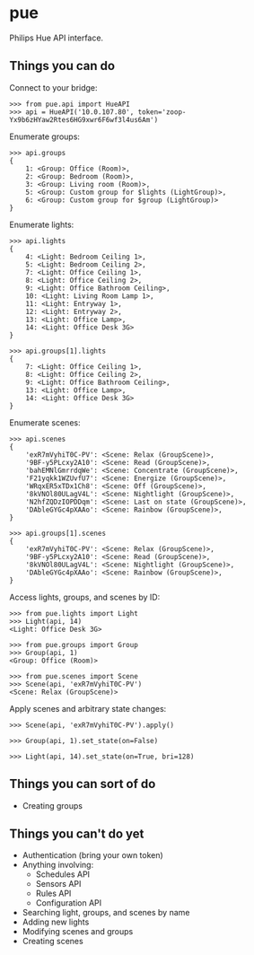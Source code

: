 # pue
Philips Hue API interface.

## Things you can do
Connect to your bridge:
```
>>> from pue.api import HueAPI
>>> api = HueAPI('10.0.107.80', token='zoop-Yx9b6zHYaw2Rtes6HG9xwr6F6wf3l4us6Am')
```


Enumerate groups:
```
>>> api.groups
{
    1: <Group: Office (Room)>,
    2: <Group: Bedroom (Room)>,
    3: <Group: Living room (Room)>,
    5: <Group: Custom group for $lights (LightGroup)>,
    6: <Group: Custom group for $group (LightGroup)>
}
```


Enumerate lights:
```
>>> api.lights
{
    4: <Light: Bedroom Ceiling 1>,
    5: <Light: Bedroom Ceiling 2>,
    7: <Light: Office Ceiling 1>,
    8: <Light: Office Ceiling 2>,
    9: <Light: Office Bathroom Ceiling>,
    10: <Light: Living Room Lamp 1>,
    11: <Light: Entryway 1>,
    12: <Light: Entryway 2>,
    13: <Light: Office Lamp>,
    14: <Light: Office Desk 3G>
}

>>> api.groups[1].lights
{
    7: <Light: Office Ceiling 1>,
    8: <Light: Office Ceiling 2>,
    9: <Light: Office Bathroom Ceiling>,
    13: <Light: Office Lamp>,
    14: <Light: Office Desk 3G>
}
```


Enumerate scenes:
```
>>> api.scenes
{
    'exR7mVyhiT0C-PV': <Scene: Relax (GroupScene)>,
    '9BF-y5PLcxy2A10': <Scene: Read (GroupScene)>,
    'bahEMNlGmrrdqWe': <Scene: Concentrate (GroupScene)>,
    'F21yqkk1WZUvfU7': <Scene: Energize (GroupScene)>,
    'WRqxER5xTDx1Ch8': <Scene: Off (GroupScene)>,
    '8kVNOl80ULagV4L': <Scene: Nightlight (GroupScene)>,
    'N2hfZQDzIOPDDqm': <Scene: Last on state (GroupScene)>,
    'DAbleGYGc4pXAAo': <Scene: Rainbow (GroupScene)>,
}

>>> api.groups[1].scenes
{
    'exR7mVyhiT0C-PV': <Scene: Relax (GroupScene)>,
    '9BF-y5PLcxy2A10': <Scene: Read (GroupScene)>,
    '8kVNOl80ULagV4L': <Scene: Nightlight (GroupScene)>,
    'DAbleGYGc4pXAAo': <Scene: Rainbow (GroupScene)>,
}
```


Access lights, groups, and scenes by ID:
```
>>> from pue.lights import Light
>>> Light(api, 14)
<Light: Office Desk 3G>

>>> from pue.groups import Group
>>> Group(api, 1)
<Group: Office (Room)>

>>> from pue.scenes import Scene
>>> Scene(api, 'exR7mVyhiT0C-PV')
<Scene: Relax (GroupScene)>
```


Apply scenes and arbitrary state changes:
```
>>> Scene(api, 'exR7mVyhiT0C-PV').apply()

>>> Group(api, 1).set_state(on=False)

>>> Light(api, 14).set_state(on=True, bri=128)
```

## Things you can sort of do
* Creating groups

## Things you can't do yet
* Authentication (bring your own token)
* Anything involving:
  * Schedules API
  * Sensors API
  * Rules API
  * Configuration API
* Searching light, groups, and scenes by name
* Adding new lights
* Modifying scenes and groups
* Creating scenes
